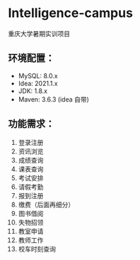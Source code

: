 # Intelligence-campus
重庆大学暑期实训项目

## 环境配置：   

* MySQL: 8.0.x
* Idea: 2021.1.x
* JDK: 1.8.x
* Maven: 3.6.3 (idea 自带)

## 功能需求：

1. 登录注册
2. 资讯浏览
3. 成绩查询
4. 课表查询
5. 考试安排
6. 请假考勤
7. 报到注册
8. 缴费（后面再细分）
9. 图书借阅
10. 失物招领
11. 教室申请
12. 教师工作
13. 校车时刻查询
